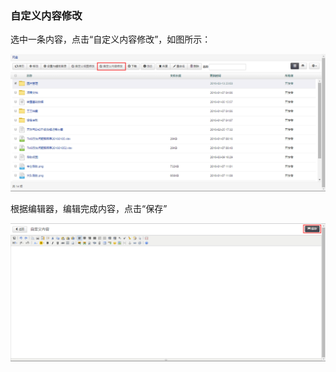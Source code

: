 ### 自定义内容修改

选中一条内容，点击“自定义内容修改”，如图所示：

![自定义内容修改](..\images\自定义内容修改1.png)

根据编辑器，编辑完成内容，点击“保存”

![自定义内容修改](..\images\自定义内容修改2.png)